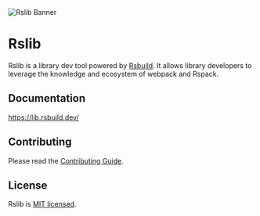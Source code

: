 <picture>
  <img alt="Rslib Banner" src="https://assets.rspack.dev/rslib/rslib-banner.png">
</picture>

# Rslib

Rslib is a library dev tool powered by [Rsbuild](https://rsbuild.dev). It allows library developers to leverage the knowledge and ecosystem of webpack and Rspack.

## Documentation

https://lib.rsbuild.dev/

## Contributing

Please read the [Contributing Guide](https://github.com/web-infra-dev/rslib/blob/main/CONTRIBUTING.md).

## License

Rslib is [MIT licensed](https://github.com/web-infra-dev/rslib/blob/main/LICENSE).
